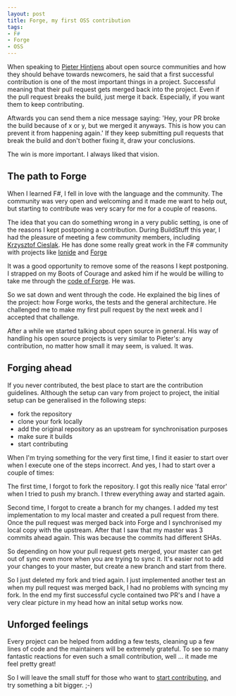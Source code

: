 ```yaml
---
layout: post
title: Forge, my first OSS contribution
tags:
- F#
- Forge
- OSS
---
```


When speaking to [Pieter Hintjens](http://hintjens.com/) about open source communities and how they should behave towards newcomers, 
he said that a first successful contribution is one of the most important things in a project. Successful meaning that their pull request gets merged back into the project.
Even if the pull request breaks the build, just merge it back. Especially, if you want them to keep contributing.

Aftwards you can send them a nice message saying: 'Hey, your PR broke the build because of x or y, but we merged it anyways. This is how you can prevent it from happening again.'
If they keep submitting pull requests that break the build and don't bother fixing it, draw your conclusions.

The win is more important. I always liked that vision.

<!--more-->

## The path to Forge

When I learned F#, I fell in love with the language and the community. The community was very open and welcoming and it made me want to help out, but 
starting to contribute was very scary for me for a couple of reasons.

The idea that you can do something wrong in a very public setting, is one of the reasons I kept postponing a contribution.
During BuildStuff this year, I had the pleasure of meeting a few community members, including [Krzysztof Cieslak](https://twitter.com/k_cieslak). He has done some really great work in the F# community
with projects like [Ionide](http://ionide.io/) and [Forge](http://forge.run/) 

It was a good opportunity to remove some of the reasons I kept postponing.
I strapped on my Boots of Courage and asked him if he would be willing to take me through the [code of Forge](https://github.com/fsharp-editing/Forge).
He was.

So we sat down and went through the code. He explained the big lines of the project: how Forge works, the tests and the general architecture. 
He challenged me to make my first pull request by the next week and I accepted that challenge.

After a while we started talking about open source in general. His way of handling his open source projects is very similar
to Pieter's: any contribution, no matter how small it may seem, is valued.
It was.

## Forging ahead

If you never contributed, the best place to start are the contribution guidelines.
Although the setup can vary from project to project, the initial setup can be generalised in the following steps:

- fork the repository
- clone your fork locally
- add the original repository as an upstream for synchronisation purposes
- make sure it builds
- start contributing

When I'm trying something for the very first time, I find it easier to start over when I execute one of the steps incorrect.
And yes, I had to start over a couple of times:

The first time, I forgot to fork the repository. I got this really nice 'fatal error' when I tried to push my branch.
I threw everything away and started again.

Second time, I forgot to create a branch for my changes.
I added my test implementation to my local master and created a pull request from there.
Once the pull request was merged back into Forge and I synchronised my local copy with the upstream. After that I saw that my master was 3 commits ahead again.
This was because the commits had different SHAs.  

So depending on how your pull request gets merged, your master can get out of sync even more when you are trying to sync it.
It's easier not to add your changes to your master, but create a new branch and start from there.

So I just deleted my fork and tried again.
I just implemented another test an when my pull request was merged back, I had no problems with syncing my fork.
In the end my first successful cycle contained two PR's and I have a very clear picture in my head how an inital setup works now.

## Unforged feelings

Every project can be helped from adding a few tests, cleaning up a few lines of code and the maintainers will be extremely grateful.
To see so many fantastic reactions for even such a small contribution, well ... it made me feel pretty great!

So I will leave the small stuff for those who want to [start contributing](https://github.com/fsharp-editing/Forge/wiki/How-to-contribute-to-Forge), and try something a bit bigger. ;-)
